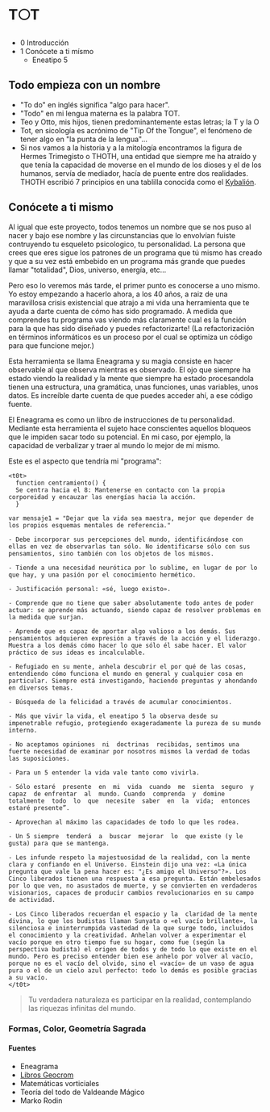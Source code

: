 # T:full_moon:T

- 0 Introducción
- 1 Conócete a ti mísmo
  - Eneatipo 5

## Todo empieza con un nombre
- "To do" en inglés significa "algo para hacer".
- "Todo" en mi lengua materna es la palabra TOT.
- Teo y Otto, mis hijos, tienen predominantemente estas letras; la T y la O
- Tot, en sicología es acrónimo de "Tip Of the Tongue", el fenómeno de tener algo en "la punta de la lengua"...
- Si nos vamos a la historia y a la mitología encontramos la figura de Hermes Trimegisto o THOTH, una entidad que siempre me ha atraído y que tenía la capacidad de moverse en el mundo de los dioses y el de los humanos, servía de mediador, hacía de puente entre dos realidades. THOTH escribió 7 principios en una tablilla conocida como el [Kybalión](http://www.caminosalser.com/i674-el-kybalion-los-7-secretos/).

## Conócete a ti mismo
Al igual que este proyecto, todos tenemos un nombre que se nos puso al nacer y bajo ese nombre y las circunstancias que lo envolvían fuiste contruyendo tu esqueleto psicologico, tu personalidad. La persona que crees que eres sigue los patrones de un programa que tú mismo has creado y que a su vez está embebido en un programa más grande que puedes llamar "totalidad", Dios, universo, energía, etc...

Pero eso lo veremos más tarde, el primer punto es conocerse a uno mismo. Yo estoy empezando a hacerlo ahora, a los 40 años, a raiz de una maravillosa crisis existencial que atrajo a mi vida una herramienta que te ayuda a darte cuenta de cómo has sido programado. A medida que comprendes tu programa vas viendo más claramente cual es la función para la que has sido diseñado y puedes refactorizarte! (La refactorización en términos informáticos es un proceso por el cual se optimiza un código para que funcione mejor.)

Esta herramienta se llama Eneagrama y su magia consiste en hacer observable al que observa mientras es observado. El ojo que siempre ha estado viendo la realidad y la mente que siempre ha estado procesandola tienen una estructura, una gramática, unas funciones, unas variables, unos datos. Es increíble darte cuenta de que puedes acceder ahí, a ese código fuente.

El Eneagrama es como un libro de instrucciones de tu personalidad. Mediante esta herramienta el sujeto hace conscientes aquellos bloqueos que le impiden sacar todo su potencial. En mi caso, por ejemplo, la capacidad de verbalizar y traer al mundo lo mejor de mí mismo.

Este es el aspecto que tendría mi "programa":

```
<t0t>
  function centramiento() {
  Se centra hacia el 8: Mantenerse en contacto con la propia corporeidad y encauzar las energías hacia la acción.
  }

var mensaje1 = "Dejar que la vida sea maestra, mejor que depender de los propios esquemas mentales de referencia."

- Debe incorporar sus percepciones del mundo, identificándose con ellas en vez de observarlas tan sólo. No identificarse sólo con sus pensamientos, sino también con los objetos de los mismos.

- Tiende a una necesidad neurótica por lo sublime, en lugar de por lo que hay, y una pasión por el conocimiento hermético.

- Justificación personal: «sé, luego existo».

- Comprende que no tiene que saber absolutamente todo antes de poder actuar: se aprende más actuando, siendo capaz de resolver problemas en la medida que surjan.

- Aprende que es capaz de aportar algo valioso a los demás. Sus pensamientos adquieren expresión a través de la acción y el liderazgo. Muestra a los demás cómo hacer lo que sólo él sabe hacer. El valor práctico de sus ideas es incalculable.

- Refugiado en su mente, anhela descubrir el por qué de las cosas, entendiendo cómo funciona el mundo en general y cualquier cosa en particular. Siempre está investigando, haciendo preguntas y ahondando en diversos temas.

- Búsqueda de la felicidad a través de acumular conocimientos.

- Más que vivir la vida, el eneatipo 5 la observa desde su impenetrable refugio, protegiendo exageradamente la pureza de su mundo interno.

- No aceptamos opiniones  ni  doctrinas  recibidas, sentimos una fuerte necesidad de examinar por nosotros mismos la verdad de todas las suposiciones.

- Para un 5 entender la vida vale tanto como vivirla.

- Sólo estaré  presente  en  mi  vida  cuando  me  sienta  seguro  y  capaz  de enfrentar  al  mundo. Cuando  comprenda  y  domine  totalmente  todo  lo  que  necesite  saber  en  la  vida;  entonces estaré presente”.

- Aprovechan al máximo las capacidades de todo lo que les rodea.

- Un 5 siempre  tenderá  a  buscar  mejorar  lo  que existe (y le  gusta) para que se mantenga.

- Les infunde respeto la majestuosidad de la realidad, con la mente clara y confiando en el Universo. Einstein dijo una vez: «La única pregunta que vale la pena hacer es: "¿Es amigo el Universo"?». Los Cinco liberados tienen una respuesta a esa pregunta. Están embelesados por lo que ven, no asustados de muerte, y se convierten en verdaderos visionarios, capaces de producir cambios revolucionarios en su campo de actividad.

- Los Cinco liberados recuerdan el espacio y la  claridad de la mente divina, lo que los budistas llaman Sunyata o «el vacío brillante», la silenciosa e ininterrumpida vastedad de la que surge todo, incluidos el conocimiento y la creatividad. Anhelan volver a experimentar el vacío porque en otro tiempo fue su hogar, como fue (según la perspectiva budista) el origen de todos y de todo lo que existe en el mundo. Pero es preciso entender bien ese anhelo por volver al vacío, porque no es el vacío del olvido, sino el «vacío» de un vaso de agua pura o el de un cielo azul perfecto: todo lo demás es posible gracias a su vacío.
</t0t>
```
> Tu verdadera  naturaleza es participar en la  realidad, contemplando las riquezas  infinitas del mundo.

### Formas, Color, Geometría Sagrada

#### Fuentes
- Eneagrama
- [Libros Geocrom](http://martapovo.es/sus-libros/)
- Matemáticas vorticiales
- Teoría del todo de Valdeande Mágico
- Marko Rodin
